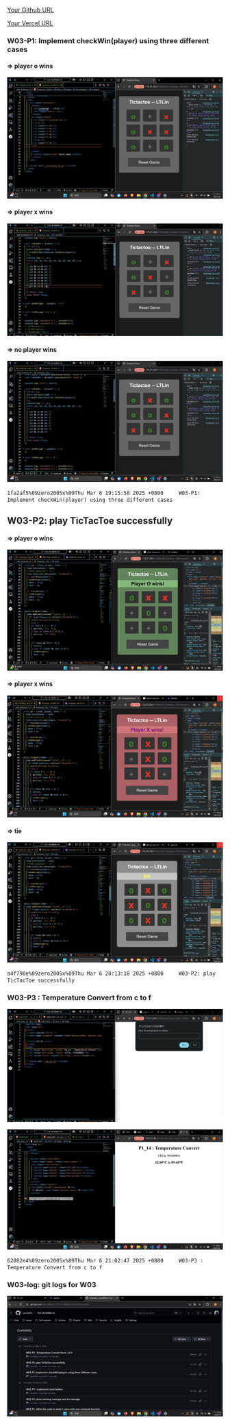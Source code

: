 [Your Github URL](https://github.com/zero2005x/1132-1N-DEMO-14)

[Your Vercel URL](https://1132-1N-DEMO-14.vercel.app)

### W03-P1: Implement checkWin(player) using three different cases

#### => player o wins

![](w03-p1-1.png)

#### => player x wins

![](w03-p1-2.png)

#### => no player wins

![](w03-p1-3.png)

```
1fa2af5%09zero2005x%09Thu Mar 6 19:15:58 2025 +0800     W03-P1: Implement checkWin(player) using three different cases
```

## W03-P2: play TicTacToe successfully

#### => player o wins

![](w03-p2-1.png)

#### => player x wins

![](w03-p2-2.png)

#### => tie

![](w03-p2-3.png)

```
a4f790e%09zero2005x%09Thu Mar 6 20:13:18 2025 +0800     W03-P2: play TicTacToe successfully
```

### W03-P3 : Temperature Convert from c to f

![](w03-p3.png)

![](w03-p3-1.png)

```
62082e4%09zero2005x%09Thu Mar 6 21:02:47 2025 +0800     W03-P3 : Temperature Convert from c to f
```

### W03-log: git logs for W03

![](w03_log.png)

```

```
